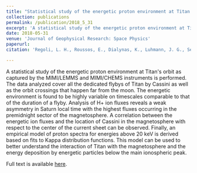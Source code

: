 ```yaml
---
title: "Statistical study of the energetic proton environment at Titan's orbit from the Cassini spacecraft"
collection: publications
permalink: /publication/2018_5_31
excerpt: 'A statistical study of the energetic proton environment at Titan&apos;s orbit as captured by the MIMI/LEMMS and MIMI/CHEMS instruments is performed...ion fluxes reveals a weak asymmetry in Saturn local time with the highest fluxes occurring in the premidnight sector of the magnetosphere...This model can be used to better understand the interaction of Titan with the magnetosphere and the energy deposition by energetic particles below the main ionospheric peak.'
date: 2018-05-31
venue: 'Journal of Geophysical Research: Space Physics'
paperurl:
citation: 'Regoli, L. H., Roussos, E., Dialynas, K., Luhmann, J. G., Sergis, N., Jia, X., Rom&aacute;n, D., Azari, A. R., Krupp, N., Jones, G., Coates, A., and Rae, I. (2018). &quot;Statistical study of the energetic proton environment at Titan&apos;ss orbit from the Cassini spacecraft.&quot; <i>Journal of Geophysical Research: Space Physics</i>, 123, 4820–4834. https://doi.org/10.1029/2018JA025442'

---
```


A statistical study of the energetic proton environment at Titan's orbit as captured by the MIMI/LEMMS and MIMI/CHEMS instruments is performed. The data analyzed cover all the dedicated flybys of Titan by Cassini as well as the orbit crossings that happen far from the moon. The energetic environment is found to be highly variable on timescales comparable to that of the duration of a flyby. Analysis of H+ ion fluxes reveals a weak asymmetry in Saturn local time with the highest fluxes occurring in the premidnight sector of the magnetosphere. A correlation between the energetic ion fluxes and the location of Cassini in the magnetosphere with respect to the center of the current sheet can be observed. Finally, an empirical model of proton spectra for energies above 20 keV is derived based on fits to Kappa distribution functions. This model can be used to better understand the interaction of Titan with the magnetosphere and the energy deposition by energetic particles below the main ionospheric peak.


Full text is available [here](https://doi.org/10.1029/2018JA025442).

<!--- Recommended citation: Regoli, L. H., Roussos, E., Dialynas, K., Luhmann, J. G., Sergis, N., Jia, X., et al. (2018). &quot;Statistical study of the energetic proton environment at Titan's orbit from the Cassini spacecraft.&quot; <i>Journal of Geophysical Research: Space Physics</i>, 123, 4820–4834. https://doi.org/10.1029/2018JA025442' --->
